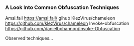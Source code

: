 ### A Look Into Common Obfuscation Techniques
Amsi.fail https://amsi.fail/
gihub KlezVirus/chameleon https://github.com/klezVirus/chameleon
Invoke-obfuscation https://github.com/danielbohannon/Invoke-Obfuscation


Observed techniques...


